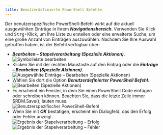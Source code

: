 ```yaml
---
title: Benutzerdefinierte PowerShell Befehle
---
```

Der benutzerspezifische PowerShell-Befehl wirkt auf die aktuell ausgewählten Einträge in Ihrem ***Navigationsbereich***. Verwenden Sie Klick und <kbd>Strg</kbd>+Klick, um Ihre Liste zu erstellen oder eine erweiterte Suche, um eine große Anzahl von Einträgen auszuwählen. Nachdem Sie Ihre Auswahl getroffen haben, ist der Befehl verfügbar über:  

* ***Bearbeiten – Stapelverarbeitung (Spezielle Aktionen)***.
![Symbolleiste bearbeiten](https://webdevolutions.azureedge.net/docs/de/rdm/windows/clipM0003.png) 
* Klicken Sie mit der rechten Maustaste auf den Eintrag oder die ***Einträge – Bearbeiten (Spezielle Aktionen)***. 
![Ausgewählte Einträge – Bearbeiten (Spezielle Aktionen)](https://webdevolutions.azureedge.net/docs/de/rdm/windows/clip10585.png) 
* Wählen Sie dort die Option ***Benutzerdefinierter PowerShell Befehl***.  
![Bearbeiten (Spezielle Aktionen)](https://webdevolutions.azureedge.net/docs/de/rdm/windows/clip10587.png) 
* Es erscheint ein Fenster, in dem Sie einen PowerShell Code einfügen oder schreiben können. Beachten Sie, dass die letzte Zeile immer $RDM.Save(); lauten muss.   
![Benutzerspezifischer PowerShell-Befehl](https://webdevolutions.azureedge.net/docs/de/rdm/windows/clip10613.png) 
* Wenn Sie mit ***OK*** bestätigen, erscheint ein Dialogfeld, das den Erfolg oder Fehler anzeigt.  
![Ergebnis der Stapelverarbeitung – Erfolg](https://webdevolutions.azureedge.net/docs/de/rdm/windows/clipM0004.png) 
![Ergebnis der Stapelverarbeitung – Fehler](https://webdevolutions.azureedge.net/docs/de/rdm/windows/clipM0005.png) 
